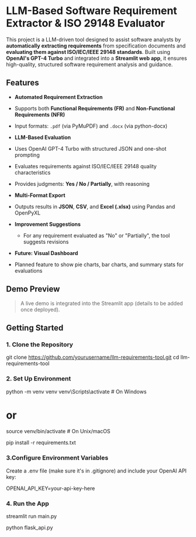 # LLM-Based Software Requirement Extractor & ISO 29148 Evaluator

This project is a LLM-driven tool designed to assist software analysts by **automatically extracting requirements** from specification documents and **evaluating them against ISO/IEC/IEEE 29148 standards**. Built using **OpenAI's GPT-4 Turbo** and integrated into a **Streamlit web app**, it ensures high-quality, structured software requirement analysis and guidance.

##  Features

-  **Automated Requirement Extraction**
  - Supports both **Functional Requirements (FR)** and **Non-Functional Requirements (NFR)**
  - Input formats: `.pdf` (via PyMuPDF) and `.docx` (via python-docx)

-  **LLM-Based Evaluation**
  - Uses OpenAI GPT-4 Turbo with structured JSON and one-shot prompting
  - Evaluates requirements against ISO/IEC/IEEE 29148 quality characteristics
  - Provides judgments: **Yes / No / Partially**, with reasoning

-  **Multi-Format Export**
  - Outputs results in **JSON**, **CSV**, and **Excel (.xlsx)** using Pandas and OpenPyXL

- **Improvement Suggestions**
  - For any requirement evaluated as "No" or "Partially", the tool suggests revisions

-  **Future: Visual Dashboard**
  - Planned feature to show pie charts, bar charts, and summary stats for evaluations

##  Demo Preview

> A live demo is integrated into the Streamlit app (details to be added once deployed).

##  Getting Started

### 1. Clone the Repository


git clone https://github.com/yourusername/llm-requirements-tool.git
cd llm-requirements-tool

### 2. Set Up Environment


python -m venv venv
venv\Scripts\activate  # On Windows
# or
source venv/bin/activate  # On Unix/macOS

pip install -r requirements.txt

### 3.Configure Environment Variables
Create a .env file (make sure it's in .gitignore) and include your OpenAI API key:


OPENAI_API_KEY=your-api-key-here


### 4. Run the App

streamlit run main.py

python flask_api.py



